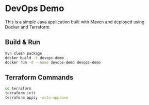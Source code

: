 # DevOps Demo

This is a simple Java application built with Maven and deployed using Docker and Terraform.

## Build & Run

```sh
mvn clean package
docker build -t devops-demo .
docker run -d --name devops-demo devops-demo
```

## Terraform Commands

```sh
cd terraform
terraform init
terraform apply -auto-approve
```
